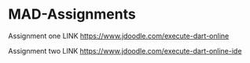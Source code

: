 # MAD-Assignments
Assignment one LINK 
https://www.jdoodle.com/execute-dart-online

Assignment two LINK
https://www.jdoodle.com/execute-dart-online-ide
